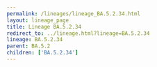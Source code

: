 ```yaml
---
permalink: /lineages/lineage_BA.5.2.34.html
layout: lineage_page
title: Lineage BA.5.2.34
redirect_to: ../lineage.html?lineage=BA.5.2.34
lineage: BA.5.2.34
parent: BA.5.2
children: ['BA.5.2.34']
---
```

